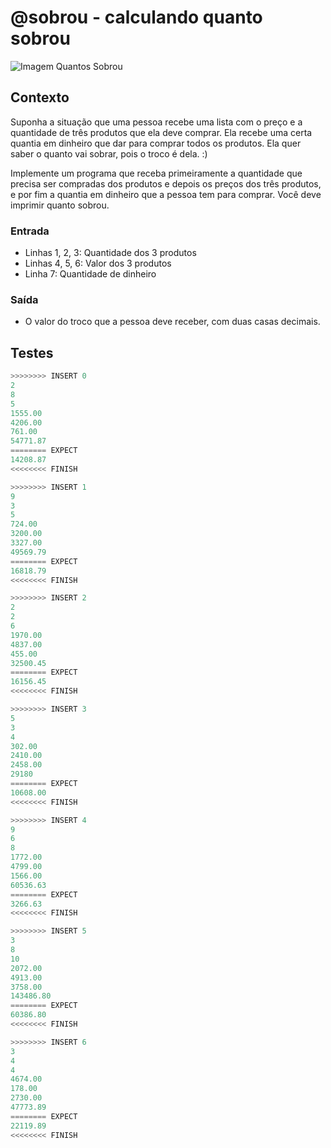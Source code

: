 # @sobrou - calculando quanto sobrou

![Imagem Quantos Sobrou](cover.jpg)

## Contexto

Suponha a situação que uma pessoa recebe uma lista com o preço e a
quantidade de três produtos que ela deve comprar. Ela recebe uma certa quantia
em dinheiro que dar para comprar todos os produtos. Ela quer saber o quanto
vai sobrar, pois o troco é dela. :)

Implemente um programa que receba primeiramente a quantidade que precisa ser
compradas dos produtos e depois os preços dos três produtos, e por fim a
quantia em dinheiro que a pessoa tem para comprar. Você deve imprimir quanto
sobrou.

### Entrada

- Linhas 1, 2, 3: Quantidade dos 3 produtos
- Linhas 4, 5, 6: Valor dos 3 produtos
- Linha 7: Quantidade de dinheiro

### Saída

- O valor do troco que a pessoa deve receber, com duas casas decimais.

## Testes

```py
>>>>>>>> INSERT 0
2
8
5
1555.00
4206.00
761.00
54771.87
======== EXPECT
14208.87
<<<<<<<< FINISH
```

```py
>>>>>>>> INSERT 1
9
3
5
724.00
3200.00
3327.00
49569.79
======== EXPECT
16818.79
<<<<<<<< FINISH
```

```py
>>>>>>>> INSERT 2
2
2
6
1970.00
4837.00
455.00
32500.45
======== EXPECT
16156.45
<<<<<<<< FINISH
```

```py
>>>>>>>> INSERT 3
5
3
4
302.00
2410.00
2458.00
29180
======== EXPECT
10608.00
<<<<<<<< FINISH
```

```py
>>>>>>>> INSERT 4
9
6
8
1772.00
4799.00
1566.00
60536.63
======== EXPECT
3266.63
<<<<<<<< FINISH
```

```py
>>>>>>>> INSERT 5
3
8
10
2072.00
4913.00
3758.00
143486.80
======== EXPECT
60386.80
<<<<<<<< FINISH
```

```py
>>>>>>>> INSERT 6
3
4
4
4674.00
178.00
2730.00
47773.89
======== EXPECT
22119.89
<<<<<<<< FINISH
```
